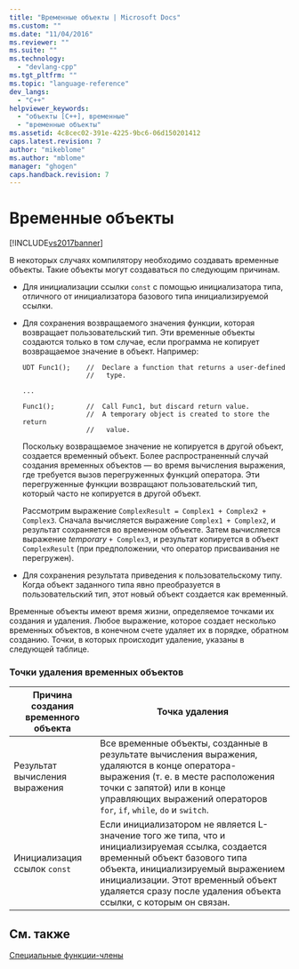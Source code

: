 ```yaml
---
title: "Временные объекты | Microsoft Docs"
ms.custom: ""
ms.date: "11/04/2016"
ms.reviewer: ""
ms.suite: ""
ms.technology: 
  - "devlang-cpp"
ms.tgt_pltfrm: ""
ms.topic: "language-reference"
dev_langs: 
  - "C++"
helpviewer_keywords: 
  - "объекты [C++], временные"
  - "временные объекты"
ms.assetid: 4c8cec02-391e-4225-9bc6-06d150201412
caps.latest.revision: 7
author: "mikeblome"
ms.author: "mblome"
manager: "ghogen"
caps.handback.revision: 7
---
```

# Временные объекты
[!INCLUDE[vs2017banner](../assembler/inline/includes/vs2017banner.md)]

В некоторых случаях компилятору необходимо создавать временные объекты.  Такие объекты могут создаваться по следующим причинам.  
  
-   Для инициализации ссылки `const` с помощью инициализатора типа, отличного от инициализатора базового типа инициализируемой ссылки.  
  
-   Для сохранения возвращаемого значения функции, которая возвращает пользовательский тип.  Эти временные объекты создаются только в том случае, если программа не копирует возвращаемое значение в объект.  Например:  
  
    ```  
    UDT Func1();    //  Declare a function that returns a user-defined  
                    //   type.  
  
    ...  
  
    Func1();        //  Call Func1, but discard return value.  
                    //  A temporary object is created to store the return  
                    //   value.  
    ```  
  
     Поскольку возвращаемое значение не копируется в другой объект, создается временный объект.  Более распространенный случай создания временных объектов — во время вычисления выражения, где требуется вызов перегруженных функций оператора.  Эти перегруженные функции возвращают пользовательский тип, который часто не копируется в другой объект.  
  
     Рассмотрим выражение `ComplexResult = Complex1 + Complex2 + Complex3`.  Сначала вычисляется выражение `Complex1 + Complex2`, и результат сохраняется во временном объекте.  Затем вычисляется выражение *temporary* `+ Complex3`, и результат копируется в объект `ComplexResult` \(при предположении, что оператор присваивания не перегружен\).  
  
-   Для сохранения результата приведения к пользовательскому типу.  Когда объект заданного типа явно преобразуется в пользовательский тип, этот новый объект создается как временный.  
  
 Временные объекты имеют время жизни, определяемое точками их создания и удаления.  Любое выражение, которое создает несколько временных объектов, в конечном счете удаляет их в порядке, обратном созданию.  Точки, в которых происходит удаление, указаны в следующей таблице.  
  
### Точки удаления временных объектов  
  
|Причина создания временного объекта|Точка удаления|  
|-----------------------------------------|--------------------|  
|Результат вычисления выражения|Все временные объекты, созданные в результате вычисления выражения, удаляются в конце оператора\-выражения \(т. е. в месте расположения точки с запятой\) или в конце управляющих выражений операторов `for`, `if`, `while`, `do` и `switch`.|  
|Инициализация ссылок `const`|Если инициализатором не является L\-значение того же типа, что и инициализируемая ссылка, создается временный объект базового типа объекта, инициализируемый выражением инициализации.  Этот временный объект удаляется сразу после удаления объекта ссылки, с которым он связан.|  
  
## См. также  
 [Специальные функции\-члены](../misc/special-member-functions-cpp.md)